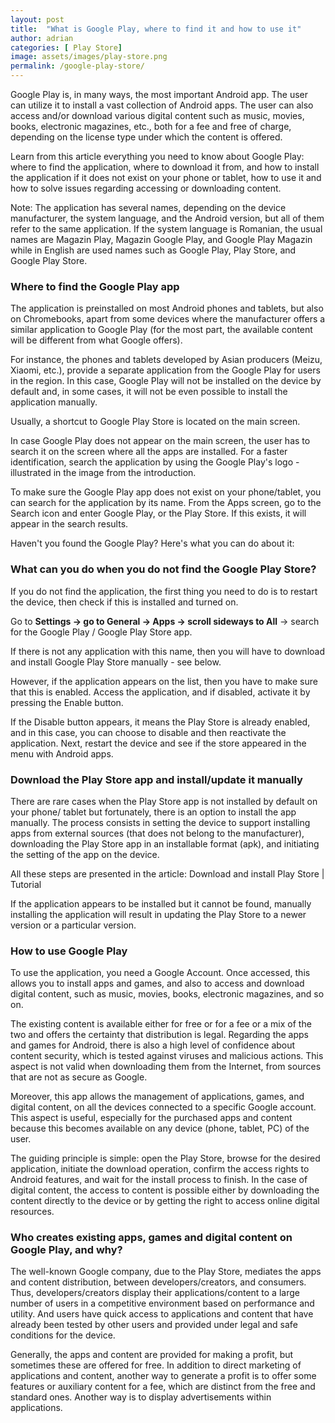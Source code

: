 ```yaml
---
layout: post
title:  "What is Google Play, where to find it and how to use it"
author: adrian
categories: [ Play Store]
image: assets/images/play-store.png
permalink: /google-play-store/
---
```

Google Play is, in many ways, the most important Android app. The user can utilize it to install a vast collection of Android apps. The user can also access and/or download various digital content such as music, movies, books, electronic magazines, etc., both for a fee and free of charge, depending on the license type under which the content is offered.

Learn from this article everything you need to know about Google Play: where to find the application, where to download it from, and how to install the application if it does not exist on your phone or tablet, how to use it and how to solve issues regarding accessing or downloading content.

Note: The application has several names, depending on the device manufacturer, the system language, and the Android version, but all of them refer to the same application. If the system language is Romanian, the usual names are Magazin Play, Magazin Google Play, and Google Play Magazin while in English are used names such as Google Play, Play Store, and Google Play Store.

### Where to find the Google Play app


The application is preinstalled on most Android phones and tablets, but also on Chromebooks, apart from some devices where the manufacturer offers a similar application to Google Play (for the most part, the available content will be different from what Google offers).

For instance, the phones and tablets developed by Asian producers (Meizu, Xiaomi, etc.), provide a separate application from the Google Play for users in the region. In this case, Google Play will not be installed on the device by default and, in some cases, it will not be even possible to install the application manually.

Usually, a shortcut to Google Play Store is located on the main screen.

In case Google Play does not appear on the main screen, the user has to search it on the screen where all the apps are installed. For a faster identification, search the application by using the Google Play's logo - illustrated in the image from the introduction.

To make sure the Google Play app does not exist on your phone/tablet, you can search for the application by its name. From the Apps screen, go to the Search icon and enter Google Play, or the Play Store. If this exists, it will appear in the search results.

Haven't you found the Google Play? Here's what you can do about it:


### What can you do when you do not find the Google Play Store?

If you do not find the application, the first thing you need to do is to restart the device, then check if this is installed and turned on.

Go to **Settings → go to General → Apps → scroll sideways to All** → search for the Google Play / Google Play Store app.


If there is not any application with this name, then you will have to download and install Google Play Store manually - see below.

However, if the application appears on the list, then you have to make sure that this is enabled. Access the application, and if disabled, activate it by pressing the Enable button.

If the Disable button appears, it means the Play Store is already enabled, and in this case, you can choose to disable and then reactivate the application. Next, restart the device and see if the store appeared in the menu with Android apps.


### Download the Play Store app and install/update it manually

There are rare cases when the Play Store app is not installed by default on your phone/ tablet but fortunately, there is an option to install the app manually. The process consists in setting the device to support installing apps from external sources (that does not belong to the manufacturer), downloading the Play Store app in an installable format (apk), and initiating the setting of the app on the device.

All these steps are presented in the article: Download and install Play Store | Tutorial

If the application appears to be installed but it cannot be found, manually installing the application will result in updating the Play Store to a newer version or a particular version.


### How to use Google Play

To use the application, you need a Google Account. Once accessed, this allows you to install apps and games, and also to access and download digital content, such as music, movies, books, electronic magazines, and so on.

The existing content is available either for free or for a fee or a mix of the two and offers the certainty that distribution is legal. Regarding the apps and games for Android, there is also a high level of confidence about content security, which is tested against viruses and malicious actions. This aspect is not valid when downloading them from the Internet, from sources that are not as secure as Google.

Moreover, this app allows the management of applications, games, and digital content, on all the devices connected to a specific Google account. This aspect is useful, especially for the purchased apps and content because this becomes available on any device (phone, tablet, PC) of the user.

The guiding principle is simple: open the Play Store, browse for the desired application, initiate the download operation, confirm the access rights to Android features, and wait for the install process to finish. In the case of digital content, the access to content is possible either by downloading the content directly to the device or by getting the right to access online digital resources.

### Who creates existing apps, games and digital content on Google Play, and why?


The well-known Google company, due to the Play Store, mediates the apps and content distribution, between developers/creators, and consumers. Thus, developers/creators display their applications/content to a large number of users in a competitive environment based on performance and utility. And users have quick access to applications and content that have already been tested by other users and provided under legal and safe conditions for the device.

Generally, the apps and content are provided for making a profit, but sometimes these are offered for free. In addition to direct marketing of applications and content, another way to generate a profit is to offer some features or auxiliary content for a fee, which are distinct from the free and standard ones. Another way is to display advertisements within applications.


